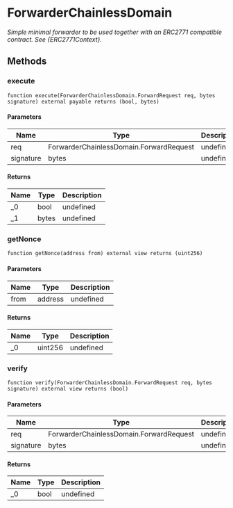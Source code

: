 # ForwarderChainlessDomain







*Simple minimal forwarder to be used together with an ERC2771 compatible contract. See {ERC2771Context}.*

## Methods

### execute

```solidity
function execute(ForwarderChainlessDomain.ForwardRequest req, bytes signature) external payable returns (bool, bytes)
```





#### Parameters

| Name | Type | Description |
|---|---|---|
| req | ForwarderChainlessDomain.ForwardRequest | undefined |
| signature | bytes | undefined |

#### Returns

| Name | Type | Description |
|---|---|---|
| _0 | bool | undefined |
| _1 | bytes | undefined |

### getNonce

```solidity
function getNonce(address from) external view returns (uint256)
```





#### Parameters

| Name | Type | Description |
|---|---|---|
| from | address | undefined |

#### Returns

| Name | Type | Description |
|---|---|---|
| _0 | uint256 | undefined |

### verify

```solidity
function verify(ForwarderChainlessDomain.ForwardRequest req, bytes signature) external view returns (bool)
```





#### Parameters

| Name | Type | Description |
|---|---|---|
| req | ForwarderChainlessDomain.ForwardRequest | undefined |
| signature | bytes | undefined |

#### Returns

| Name | Type | Description |
|---|---|---|
| _0 | bool | undefined |




